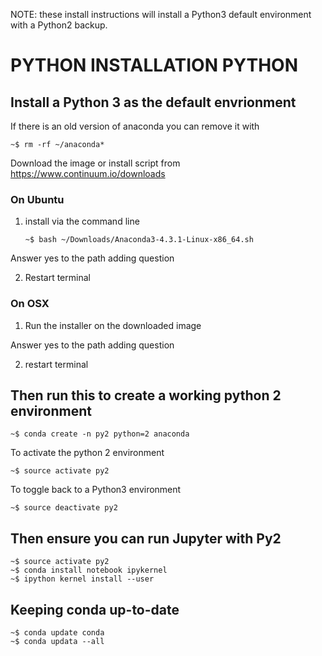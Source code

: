
NOTE: these install instructions will install a Python3 default environment with a Python2 backup.


# PYTHON INSTALLATION PYTHON


## Install a Python 3 as the default envrionment

If there is an old version of anaconda you can remove it with

   ```
   ~$ rm -rf ~/anaconda*
   ```
Download the image or install script from https://www.continuum.io/downloads


### On Ubuntu


1. install via the command line

   ``` 
   ~$ bash ~/Downloads/Anaconda3-4.3.1-Linux-x86_64.sh
   ```
   
Answer yes to the path adding question
   
2. Restart terminal


### On OSX


1. Run the installer on the downloaded image

Answer yes to the path adding question

2. restart terminal


## Then run this to create a working python 2 environment


   ```
   ~$ conda create -n py2 python=2 anaconda
   ```

To activate the python 2 environment

   ```
   ~$ source activate py2
   ```
   
To toggle back to a Python3 environment

   ```
   ~$ source deactivate py2
   ```
   
## Then ensure you can run Jupyter with Py2


   ```
   ~$ source activate py2
   ~$ conda install notebook ipykernel
   ~$ ipython kernel install --user
   ```
   
## Keeping conda up-to-date

   ```
   ~$ conda update conda
   ~$ conda updata --all 
   ```

